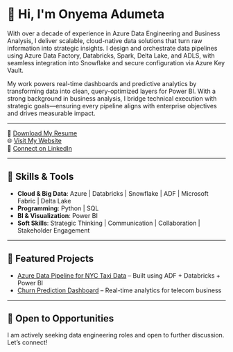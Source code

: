 
# 👋 Hi, I'm Onyema Adumeta

With over a decade of experience in Azure Data Engineering and Business Analysis, I deliver scalable, cloud-native data solutions that turn raw information into strategic insights. I design and orchestrate data pipelines using Azure Data Factory, Databricks, Spark, Delta Lake, and ADLS, with seamless integration into Snowflake and secure configuration via Azure Key Vault.

My work powers real-time dashboards and predictive analytics by transforming data into clean, query-optimized layers for Power BI. With a strong background in business analysis, I bridge technical execution with strategic goals—ensuring every pipeline aligns with enterprise objectives and drives measurable impact.

---

📄 [Download My Resume](Resume_Onyema_Adumeta.docx)  
🌐 [Visit My Website](https://www.credenceconsulting.io)  
🔗 [Connect on LinkedIn](https://www.linkedin.com/in/onyema-adumeta/)

---

## 🚀 Skills & Tools
- **Cloud & Big Data**: Azure | Databricks | Snowflake | ADF | Microsoft Fabric | Delta Lake
- **Programming**: Python | SQL
- **BI & Visualization**: Power BI
- **Soft Skills**: Strategic Thinking | Communication | Collaboration | Stakeholder Engagement

---

## 📂 Featured Projects
- [Azure Data Pipeline for NYC Taxi Data](#) – Built using ADF + Databricks + Power BI
- [Churn Prediction Dashboard](#) – Real-time analytics for telecom business

---

## 💼 Open to Opportunities
I am actively seeking data engineering  roles and open to further discussion. Let’s connect!

